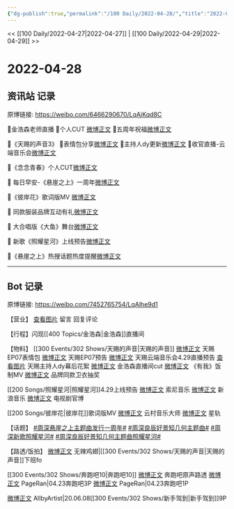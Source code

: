 ```yaml
---
{"dg-publish":true,"permalink":"/100 Daily/2022-04-28/","title":"2022-04-28","created":"2022-12-04T15:57:48.000+08:00","updated":"2023-04-11T14:46:34.000+08:00"}
---
```



<< [[100 Daily/2022-04-27\|2022-04-27]] | [[100 Daily/2022-04-29\|2022-04-29]] >>

# 2022-04-28

## 资讯站 记录

原博链接: https://weibo.com/6466290670/LqAjKqd8C

🌟金浩森老师直播
🌻个人CUT [微博正文](https://m.weibo.cn/6466290670/4763344835975336)
🌻五周年祝福[微博正文](https://m.weibo.cn/6466290670/4763365215573417)

🌟《天赐的声音3》
🌻表情包分享[微博正文](https://m.weibo.cn/6466290670/4763259783876510)
🌻主持人dy更新[微博正文](https://m.weibo.cn/6466290670/4763299206402384)
🌻收官直播-云端音乐会[微博正文](https://m.weibo.cn/6466290670/4763322144527603)

🌟《念念青春》个人CUT[微博正文](https://m.weibo.cn/6466290670/4763178548857680)

🌟 每日早安-《悬崖之上》一周年[微博正文](https://m.weibo.cn/6466290670/4763149918538179)

🌟《彼岸花》歌词版MV [微博正文](https://m.weibo.cn/6466290670/4763169375914648)

🌟 同款服装品牌互动有礼[微博正文](https://m.weibo.cn/6466290670/4763267074098815)

🌟 大合唱版《大鱼》舞台[微博正文](https://m.weibo.cn/6466290670/4763252854620521)

🌟 新歌《照耀星河》上线预告[微博正文](https://m.weibo.cn/6466290670/4763204587360703)

🌟《悬崖之上》热搜话题热度提醒[微博正文](https://m.weibo.cn/6466290670/4763196567585439)

---
## Bot 记录

原博链接: https://weibo.com/7452765754/LqAlhe9d1

【营业】
[查看图片](https://wx4.sinaimg.cn/large/0088n2Pggy1h1psmrm3e9j30yi07b74s.jpg) 留言 [](https://m.weibo.cn/1736988591/4761195887990783)
[](https://m.weibo.cn/1736988591/4762822045601763) 回复评论

【行程】闪现[[400 Topics/金浩森\|金浩森]]直播间

【物料】
[[300 Events/302 Shows/天赐的声音\|天赐的声音]]
[微博正文](https://m.weibo.cn/1315706994/4763258568049741) 天赐EP07表情包
[微博正文](https://m.weibo.cn/5876797510/4763326732571439) 天赐EP07预告
[微博正文](https://m.weibo.cn/1315706994/4763318969435559) 天赐云端音乐会4.29直播预告
[查看图片](https://wx3.sinaimg.cn/large/0088n2Pggy1h1plarjjwwj30ku112tb8.jpg) 天赐主持人dy幕后花絮
[微博正文](https://m.weibo.cn/6466290670/4763344835975336) 金浩森直播间cut
[微博正文](https://m.weibo.cn/1977460817/4763280558261443) 《有我》饭制MV
[微博正文](https://m.weibo.cn/7435669538/4763223369188962) 品牌同款卫衣抽奖

[[200 Songs/照耀星河\|照耀星河]]4.29上线预告
[微博正文](https://m.weibo.cn/1647250812/4763198178198124) 索尼音乐
[微博正文](https://m.weibo.cn/1266269835/4763290163218789) 新浪音乐
[微博正文](https://m.weibo.cn/6861429311/4763298446182054) 电视剧官博

[[200 Songs/彼岸花\|彼岸花]]歌词版MV
[微博正文](https://m.weibo.cn/6509152617/4762963548834519) 云村音乐大师
[微博正文](https://m.weibo.cn/6466290670/4763169375914648) 星轨

【话题】
[#周深悬崖之上主题曲发行一周年#](https://s.weibo.com/weibo?q=%23%E5%91%A8%E6%B7%B1%E6%82%AC%E5%B4%96%E4%B9%8B%E4%B8%8A%E4%B8%BB%E9%A2%98%E6%9B%B2%E5%8F%91%E8%A1%8C%E4%B8%80%E5%91%A8%E5%B9%B4%23)
[#周深良辰好景知几何主题曲#](https://s.weibo.com/weibo?q=%23%E5%91%A8%E6%B7%B1%E8%89%AF%E8%BE%B0%E5%A5%BD%E6%99%AF%E7%9F%A5%E5%87%A0%E4%BD%95%E4%B8%BB%E9%A2%98%E6%9B%B2%23)
[#周深新歌照耀星河#](https://s.weibo.com/weibo?q=%23%E5%91%A8%E6%B7%B1%E6%96%B0%E6%AD%8C%E7%85%A7%E8%80%80%E6%98%9F%E6%B2%B3%23)
[#周深良辰好景知几何主题曲照耀星河#](https://s.weibo.com/weibo?q=%23%E5%91%A8%E6%B7%B1%E8%89%AF%E8%BE%B0%E5%A5%BD%E6%99%AF%E7%9F%A5%E5%87%A0%E4%BD%95%E4%B8%BB%E9%A2%98%E6%9B%B2%E7%85%A7%E8%80%80%E6%98%9F%E6%B2%B3%23)

【路透/饭拍】
[微博正文](https://m.weibo.cn/7495641082/4763142518737397) 无辣鸡翅|[[300 Events/302 Shows/天赐的声音\|天赐的声音]]下班fo

[[300 Events/302 Shows/奔跑吧10\|奔跑吧10]]
[微博正文](https://m.weibo.cn/7495641082/4763039410685443) 奔跑吧原声路透
[微博正文](https://m.weibo.cn/7633014126/4763254850585646) PageRan|04.23奔跑吧3P
[微博正文](https://m.weibo.cn/7633014126/4763282059562583) PageRan|04.23奔跑吧1P

[微博正文](https://m.weibo.cn/6873250805/4763350074661046) AllbyArtist|20.06.08[[300 Events/302 Shows/新手驾到\|新手驾到]]9P
